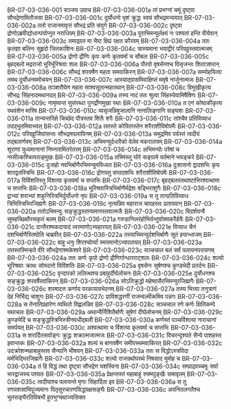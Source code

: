 BR-07-03-036-001  सञ्जय उवाच
BR-07-03-036-001a तां प्रभग्नां चमूं दृष्ट्वा सौभद्रेणामितौजसा
BR-07-03-036-001c दुर्योधनो भृशं क्रुद्धः स्वयं सौभद्रमभ्ययात्
BR-07-03-036-002a ततो राजानमावृत्तं सौभद्रं प्रति संयुगे
BR-07-03-036-002c दृष्ट्वा द्रोणोऽब्रवीद्योधान्पर्याप्नुत नराधिपम्
BR-07-03-036-003a पुराभिमन्युर्लक्ष्यं नः पश्यतां हन्ति वीर्यवान्
BR-07-03-036-003c तमाद्रवत मा भैष्ट क्षिप्रं रक्षत कौरवम्
BR-07-03-036-004a ततः कृतज्ञा बलिनः सुहृदो जितकाशिनः
BR-07-03-036-004c त्रास्यमाना भयाद्वीरं परिवव्रुस्तवात्मजम्
BR-07-03-036-005a द्रोणो द्रौणिः कृपः कर्णः कृतवर्मा च सौबलः
BR-07-03-036-005c बृहद्बलो मद्रराजो भूरिर्भूरिश्रवाः शलः
BR-07-03-036-006a पौरवो वृषसेनश्च विसृजन्तः शिताञ्शरान्
BR-07-03-036-006c सौभद्रं शरवर्षेण महता समवाकिरन्
BR-07-03-036-007a सम्मोहयित्वा तमथ दुर्योधनममोचयन्
BR-07-03-036-007c आस्याद्ग्रासमिवाक्षिप्तं ममृषे नार्जुनात्मजः
BR-07-03-036-008a ताञ्शरौघेण महता साश्वसूतान्महारथान्
BR-07-03-036-008c विमुखीकृत्य सौभद्रः सिंहनादमथानदत्
BR-07-03-036-009a तस्य नादं ततः श्रुत्वा सिंहस्येवामिषैषिणः
BR-07-03-036-009c नामृष्यन्त सुसंरब्धाः पुनर्द्रोणमुखा रथाः
BR-07-03-036-010a त एनं कोष्ठकीकृत्य रथवंशेन मारिष
BR-07-03-036-010c व्यसृजन्निषुजालानि नानालिङ्गानि सङ्घशः
BR-07-03-036-011a तान्यन्तरिक्षे चिच्छेद पौत्रस्तव शितैः शरैः
BR-07-03-036-011c तांश्चैव प्रतिविव्याध तदद्भुतमिवाभवत्
BR-07-03-036-012a ततस्ते कोपितास्तेन शरैराशीविषोपमैः
BR-07-03-036-012c परिवव्रुर्जिघांसन्तः सौभद्रमपलायिनम्
BR-07-03-036-013a समुद्रमिव पर्यस्तं त्वदीयं तद्बलार्णवम्
BR-07-03-036-013c अभिमन्युर्दधारैको वेलेव मकरालयम्
BR-07-03-036-014a शूराणां युध्यमानानां निघ्नतामितरेतरम्
BR-07-03-036-014c अभिमन्योः परेषां च नासीत्कश्चित्पराङ्मुखः
BR-07-03-036-015a तस्मिंस्तु घोरे सङ्ग्रामे वर्तमाने भयङ्करे
BR-07-03-036-015c दुःसहो नवभिर्बाणैरभिमन्युमविध्यत
BR-07-03-036-016a दुःशासनो द्वादशभिः कृपः शारद्वतस्त्रिभिः
BR-07-03-036-016c द्रोणस्तु सप्तदशभिः शरैराशीविषोपमैः
BR-07-03-036-017a विविंशतिस्तु विंशत्या कृतवर्मा च सप्तभिः
BR-07-03-036-017c बृहद्बलस्तथाष्टाभिरश्वत्थामा च सप्तभिः
BR-07-03-036-018a भूरिश्रवास्त्रिभिर्बाणैर्मद्रेशः षड्भिराशुगैः
BR-07-03-036-018c द्वाभ्यां शराभ्यां शकुनिस्त्रिभिर्दुर्योधनो नृपः
BR-07-03-036-019a स तु तान्प्रतिविव्याध त्रिभिस्त्रिभिरजिह्मगैः
BR-07-03-036-019c नृत्यन्निव महाराज चापहस्तः प्रतापवान्
BR-07-03-036-020a ततोऽभिमन्युः सङ्क्रुद्धस्ताप्यमानस्तवात्मजैः
BR-07-03-036-020c विदर्शयन्वै सुमहच्छिक्षौरसकृतं बलम्
BR-07-03-036-021a गरुडानिलरंहोभिर्यन्तुर्वाक्यकरैर्हयैः
BR-07-03-036-021c दान्तैरश्मकदायादं त्वरमाणोऽभ्यहारयत्
BR-07-03-036-021e विव्याध चैनं दशभिर्बाणैस्तिष्ठेति चाब्रवीत्
BR-07-03-036-022a तस्याभिमन्युर्दशभिर्बाणैः सूतं हयान्ध्वजम्
BR-07-03-036-022c बाहू धनुः शिरश्चोर्व्यां स्मयमानोऽभ्यपातयत्
BR-07-03-036-023a ततस्तस्मिन्हते वीरे सौभद्रेणाश्मकेश्वरे
BR-07-03-036-023c सञ्चचाल बलं सर्वं पलायनपरायणम्
BR-07-03-036-024a ततः कर्णः कृपो द्रोणो द्रौणिर्गान्धारराट्शलः
BR-07-03-036-024c शल्यो भूरिश्रवाः क्राथः सोमदत्तो विविंशतिः
BR-07-03-036-025a वृषसेनः सुषेणश्च कुण्डभेदी प्रतर्दनः
BR-07-03-036-025c वृन्दारको ललित्थश्च प्रबाहुर्दीर्घलोचनः
BR-07-03-036-025e दुर्योधनश्च सङ्क्रुद्धः शरवर्षैरवाकिरन्
BR-07-03-036-026a सोऽतिक्रुद्धो महेष्वासैरभिमन्युरजिह्मगैः
BR-07-03-036-026c शरमादत्त कर्णाय परकायावभेदनम्
BR-07-03-036-027a तस्य भित्त्वा तनुत्राणं देहं निर्भिद्य चाशुगः
BR-07-03-036-027c प्राविशद्धरणीं राजन्वल्मीकमिव पन्नगः
BR-07-03-036-028a स तेनातिप्रहारेण व्यथितो विह्वलन्निव
BR-07-03-036-028c सञ्चचाल रणे कर्णः क्षितिकम्पे यथाचलः
BR-07-03-036-029a अथान्यैर्निशितैर्बाणैः सुषेणं दीर्घलोचनम्
BR-07-03-036-029c कुण्डभेदिं च सङ्क्रुद्धस्त्रिभिस्त्रीनवधीद्बली
BR-07-03-036-030a कर्णस्तं पञ्चविंशत्या नाराचानां समर्पयत्
BR-07-03-036-030c अश्वत्थामा च विंशत्या कृतवर्मा च सप्तभिः
BR-07-03-036-031a स शरार्दितसर्वाङ्गः क्रुद्धः शक्रात्मजात्मजः
BR-07-03-036-031c विचरन्दृश्यते सैन्ये पाशहस्त इवान्तकः
BR-07-03-036-032a शल्यं च बाणवर्षेण समीपस्थमवाकिरत्
BR-07-03-036-032c उदक्रोशन्महाबाहुस्तव सैन्यानि भीषयन्
BR-07-03-036-033a ततः स विद्धोऽस्त्रविदा मर्मभिद्भिरजिह्मगैः
BR-07-03-036-033c शल्यो राजन्रथोपस्थे निषसाद मुमोह च
BR-07-03-036-034a तं हि विद्धं तथा दृष्ट्वा सौभद्रेण यशस्विना
BR-07-03-036-034c सम्प्राद्रवच्चमूः सर्वा भारद्वाजस्य पश्यतः
BR-07-03-036-035a प्रेक्षन्तस्तं महाबाहुं रुक्मपुङ्खैः समावृतम्
BR-07-03-036-035c त्वदीयाश्च पलायन्ते मृगाः सिंहार्दिता इव
BR-07-03-036-036a स तु रणयशसाभिपूज्यमानः पितृसुरचारणसिद्धयक्षसङ्घैः
BR-07-03-036-036c अवनितलगतैश्च भूतसङ्घैरतिविबभौ हुतभुग्यथाज्यसिक्तः

